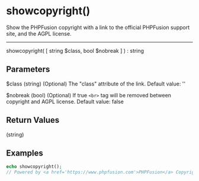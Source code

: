 # showcopyright()

Show the PHPFusion copyright with a link to the official PHPFusion support site, and the AGPL license.

---

showcopyright( [ string $class, bool $nobreak ] ) : string

## Parameters

$class (string) (Optional) The "class" attribute of the link. Default value: ''

$nobreak (bool) (Optional) If true `<br>` tag will be removed between copyright and AGPL license. Default value: false

## Return Values

(string)

## Examples

```php
echo showcopyright();
// Powered by <a href='https://www.phpfusion.com'>PHPFusion</a> Copyright &copy; 2020 PHP Fusion Inc<br />Released as free software without warranties under <a href='https://www.gnu.org/licenses/agpl-3.0.html' target='_blank'>GNU Affero GPL</a> v3.
```
